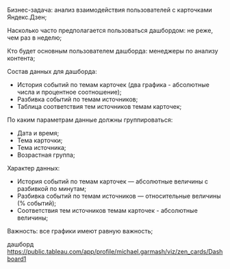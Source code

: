 Бизнес-задача: анализ взаимодействия пользователей с карточками Яндекс.Дзен;

Насколько часто предполагается пользоваться дашбордом: не реже, чем раз в неделю;

Кто будет основным пользователем дашборда: менеджеры по анализу контента;

Состав данных для дашборда:
- История событий по темам карточек (два графика - абсолютные числа и процентное соотношение);
- Разбивка событий по темам источников;
- Таблица соответствия тем источников темам карточек;

По каким параметрам данные должны группироваться:
- Дата и время;
- Тема карточки;
- Тема источника;
- Возрастная группа;

Характер данных:
- История событий по темам карточек — абсолютные величины с разбивкой по минутам;
- Разбивка событий по темам источников — относительные величины (% событий);
- Соответствия тем источников темам карточек - абсолютные величины;

Важность: все графики имеют равную важность;

дашборд https://public.tableau.com/app/profile/michael.garmash/viz/zen_cards/Dashboard1